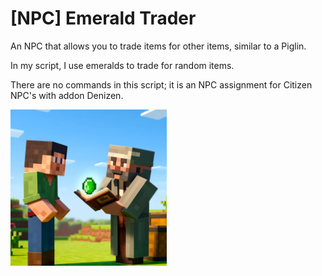 # [NPC] Emerald Trader
An NPC that allows you to trade items for other items, similar to a Piglin.

In my script, I use emeralds to trade for random items.

There are no commands in this script; it is an NPC assignment for Citizen NPC's with addon Denizen.

<img src="https://raw.githubusercontent.com/mvarken/NPC-Emerald-Trader/main/Trader%20NPC.webp" width="250" height="250">
